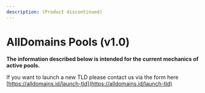 ```yaml
---
description: (Product discontinued)
---
```


# AllDomains Pools (v1.0)

**The information described below is intended for the current mechanics of active pools.**

If you want to launch a new TLD please contact us via the form here [https://alldomains.id/launch-tld](https://alldomains.id/launch-tld)
